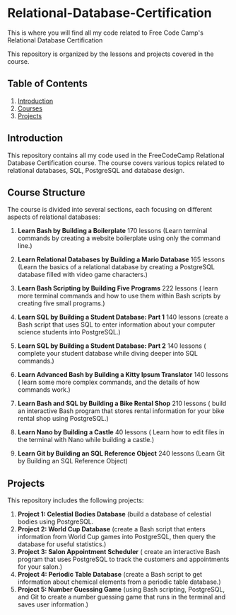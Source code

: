 # Relational-Database-Certification
This is where you will find all my code related to Free Code Camp's Relational Database Certification 

This repository is organized by the lessons and projects covered in the course.

## Table of Contents
1. [Introduction](#introduction)
2. [Courses](#course-structure)
3. [Projects](#projects)

## Introduction

This repository contains all my code used in the FreeCodeCamp Relational Database Certification course. The course covers various topics related to relational databases, SQL, PostgreSQL and database design.


## Course Structure

The course is divided into several sections, each focusing on different aspects of relational databases:

1. **Learn Bash by Building a Boilerplate** 170 lessons
   (Learn terminal commands by creating a website boilerplate using only the command line.)
   
2. **Learn Relational Databases by Building a Mario Database** 165 lessons
    (Learn the basics of a relational database by creating a PostgreSQL database filled with video game characters.)
   
3. **Learn Bash Scripting by Building Five Programs** 222 lessons
   ( learn more terminal commands and how to use them within Bash scripts by creating five small programs.)
   
4. **Learn SQL by Building a Student Database: Part 1** 140 lessons
   (create a Bash script that uses SQL to enter information about your computer science students into PostgreSQL.)
5. **Learn SQL by Building a Student Database: Part 2** 140 lessons
  ( complete your student database while diving deeper into SQL commands.)
    
6. **Learn Advanced Bash by Building a Kitty Ipsum Translator**	140 lessons
   ( learn some more complex commands, and the details of how commands work.)

7. **Learn Bash and SQL by Building a Bike Rental Shop** 210 lessons 
   (  build an interactive Bash program that stores rental information for your bike rental shop using PostgreSQL.)

8. **Learn Nano by Building a Castle** 40 lessons
   ( Learn how to edit files in the terminal with Nano while building a castle.)
    
9. **Learn Git by Building an SQL Reference Object** 240 lessons
    (Learn Git by Building an SQL Reference Object)

## Projects

This repository includes the following projects:

1. **Project 1: Celestial Bodies Database**
   (build a database of celestial bodies using PostgreSQL.
2. **Project 2: World Cup Database**
   (create a Bash script that enters information from World Cup games into PostgreSQL, then query the database for useful statistics.)
3. **Project 3: Salon Appointment Scheduler**
  ( create an interactive Bash program that uses PostgreSQL to track the customers and appointments for your salon.)
5. **Project 4: Periodic Table Database**
   (create a Bash script to get information about chemical elements from a periodic table database.)
6. **Project 5: Number Guessing Game**
    (using Bash scripting, PostgreSQL, and Git to create a number guessing game that runs in the terminal and saves user information.)






